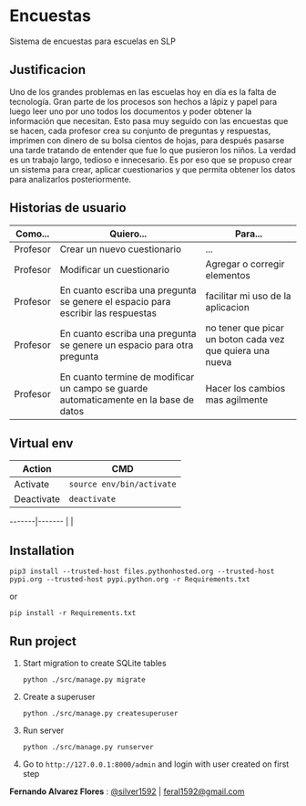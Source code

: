 # Encuestas
Sistema de encuestas para escuelas en SLP

## Justificacion
Uno de los grandes problemas en las escuelas hoy en día es la falta de tecnología. Gran parte de los procesos son hechos a lápiz y papel para luego leer uno por uno todos los documentos y poder obtener la información que necesitan.  Esto pasa muy seguido con las encuestas que se hacen, cada profesor crea su conjunto de preguntas y respuestas, imprimen con dinero de su bolsa cientos de hojas, para después pasarse una tarde tratando de entender que fue lo que pusieron los niños. La verdad es un trabajo largo, tedioso e innecesario.
Es por eso que se propuso crear un sistema para crear, aplicar cuestionarios y que permita obtener los datos para analizarlos posteriormente.

## Historias de usuario
Como...|Quiero...|Para...
-------|--------|--------
Profesor|Crear un nuevo cuestionario|...
Profesor|Modificar un cuestionario|Agregar o corregir elementos
Profesor|En cuanto escriba una pregunta se genere el espacio para escribir las respuestas|facilitar mi uso de la aplicacion
Profesor|En cuanto escriba una pregunta se genere un espacio para otra pregunta|no tener que picar un boton cada vez que quiera una nueva
Profesor|En cuanto termine de modificar un campo se guarde automaticamente en la base de datos|Hacer los cambios mas agilmente

## Virtual env
Action |CMD
-------|--------
Activate|`source env/bin/activate`
Deactivate|`deactivate`

-------|-------
|
|

## Installation
```
pip3 install --trusted-host files.pythonhosted.org --trusted-host pypi.org --trusted-host pypi.python.org -r Requirements.txt
```
or
```
pip install -r Requirements.txt
```

## Run project
1. Start migration to create SQLite tables
    ```
    python ./src/manage.py migrate
    ```
2. Create a superuser
   ```
   python ./src/manage.py createsuperuser
   ```
3. Run server
    ```
    python ./src/manage.py runserver
    ```
4. Go to `http://127.0.0.1:8000/admin` and login with user created on first step



**Fernando Alvarez Flores** :
[@silver1592](https://github.com/silver1592) |
feral1592@gmail.com
